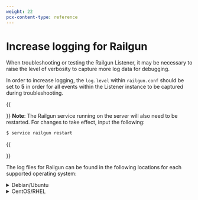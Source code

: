 ```yaml
---
weight: 22
pcx-content-type: reference
---
```


# Increase logging for Railgun

When troubleshooting or testing the Railgun Listener, it may be necessary to raise the level of verbosity to capture more log data for debugging.

In order to increase logging, the `log.level` within `railgun.conf` should be set to **5** in order for all events within the Listener instance to be captured during troubleshooting.

{{<Aside>}}
**Note**: The Railgun service running on the server will also need to be restarted. For changes to take effect, input the following:

```sh
$ service railgun restart
```
{{</Aside>}}

The log files for Railgun can be found in the following locations for each supported operating system:

<details>
<summary>Debian/Ubuntu</summary>
<div>

Default Location: `/var/log/syslog`. When the `log.level` set to **5** in `railgun.conf`, no further action is needed to have very verbose logs appear in syslog.

</div>
</details>

<details>
<summary>CentOS/RHEL</summary>
<div>

Default Location: `/var/log/messages`.

By default, CentOS and RHEL omit many logs from `/messages`. A few extra steps are needed to achieve the same level of verbosity as Debian/Ubuntu:

1. Editing `/etc/rsyslog.conf` so that the line that reads: `*.info;mail.none;authpriv.none;cron.none /var/log/messages` is updated to be: `*.* /var/log/messages`. Comment out the default line and add this on a new line below it. Another option is to create a new log file.
1. Restarting `rsyslog` and Railgun services. This may need to be done with `sudo` or as `root`: `service rsyslog restart service railgun restart`. If Railgun or `memcached` fails over/crashes, logs can be found under `/var/log/railgun/panic.log`.

</div>
</details>
